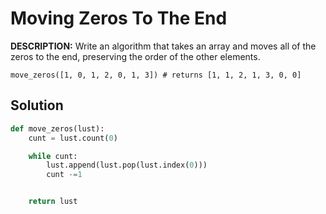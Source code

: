 # Moving Zeros To The End
**DESCRIPTION:**
Write an algorithm that takes an array and moves all of the zeros to the end, preserving the order of the other elements.
```
move_zeros([1, 0, 1, 2, 0, 1, 3]) # returns [1, 1, 2, 1, 3, 0, 0]
```

## Solution
```Python
def move_zeros(lust):
    cunt = lust.count(0)

    while cunt:
        lust.append(lust.pop(lust.index(0)))
        cunt -=1


    return lust
```